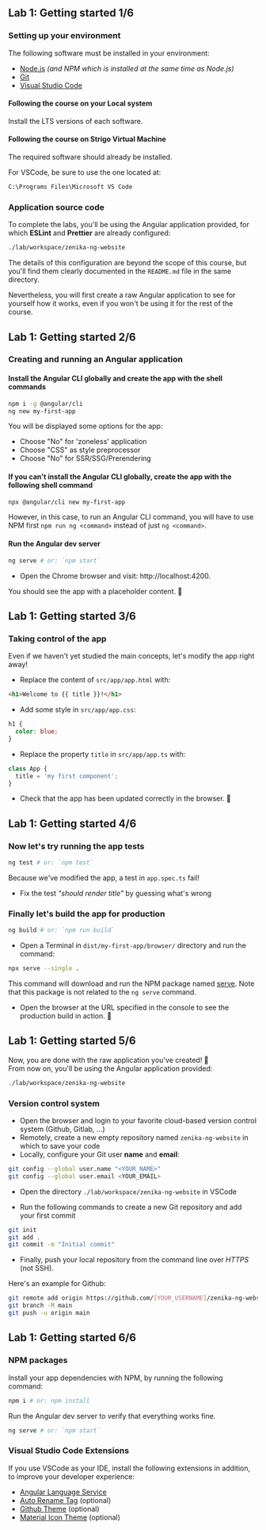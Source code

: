 ## Lab 1: Getting started 1/6
### Setting up your environment

The following software must be installed in your environment:

- [Node.js](https://nodejs.org/en/download) *(and NPM which is installed at the same time as Node.js)*
- [Git](https://git-scm.com/downloads)
- [Visual Studio Code](https://code.visualstudio.com/download)

#### Following the course on your Local system

Install the LTS versions of each software.

#### Following the course on Strigo Virtual Machine

The required software should already be installed.

For VSCode, be sure to use the one located at:

```txt
C:\Programs Files\Microsoft VS Code
```

### Application source code

To complete the labs, you'll be using the Angular application provided, for which **ESLint** and **Prettier** are already configured:

```txt
./lab/workspace/zenika-ng-website
```

The details of this configuration are beyond the scope of this course, but you'll find them clearly documented in the `README.md` file in the same directory.

Nevertheless, you will first create a raw Angular application to see for yourself how it works, even if you won't be using it for the rest of the course.



## Lab 1: Getting started 2/6
### Creating and running an Angular application

#### Install the Angular CLI globally and create the app with the shell commands

```bash
npm i -g @angular/cli
ng new my-first-app
```

You will be displayed some options for the app:
- Choose "No" for 'zoneless' application
- Choose "CSS" as style preprocessor
- Choose "No" for SSR/SSG/Prerendering

#### If you can't install the Angular CLI globally, create the app with the following shell command

```bash
npx @angular/cli new my-first-app
```

However, in this case, to run an Angular CLI command, you will have to use NPM first `npm run ng <command>` instead of just `ng <command>`.

#### Run the Angular dev server

```bash
ng serve # or: `npm start`
```

- Open the Chrome browser and visit: http://localhost:4200.

You should see the app with a placeholder content. 🚀



## Lab 1: Getting started 3/6
### Taking control of the app

Even if we haven't yet studied the main concepts, let's modify the app right away!

- Replace the content of `src/app/app.html` with:

```html
<h1>Welcome to {{ title }}!</h1>
```

- Add some style in `src/app/app.css`:

```css
h1 {
  color: blue;
}
```

- Replace the property `title` in `src/app/app.ts` with:

```ts
class App {
  title = 'my first component';
}
```

- Check that the app has been updated correctly in the browser. 🚀



## Lab 1: Getting started 4/6
### Now let's try running the app tests

```bash
ng test # or: `npm test`
```

Because we've modified the app, a test in `app.spec.ts` fail!

- Fix the test *"should render title"* by guessing what's wrong

### Finally let's build the app for production

```bash
ng build # or: `npm run build`
```

- Open a Terminal in `dist/my-first-app/browser/` directory and run the command:

```bash
npx serve --single .
```

This command will download and run the NPM package named [serve](https://www.npmjs.com/package/serve).
Note that this package is not related to the `ng serve` command.

- Open the browser at the URL specified in the console to see the production build in action. 🚀



## Lab 1: Getting started 5/6

Now, you are done with the raw application you've created! 🎉<br />
From now on, you'll be using the Angular application provided:

```txt
./lab/workspace/zenika-ng-website
```

### Version control system

- Open the browser and login to your favorite cloud-based version control system (Github, Gitlab, ...)
- Remotely, create a new empty repository named `zenika-ng-website` in which to save your code
- Locally, configure your Git user **name** and **email**:

```bash
git config --global user.name "<YOUR_NAME>"
git config --global user.email <YOUR_EMAIL>
```

- Open the directory `./lab/workspace/zenika-ng-website` in VSCode

- Run the following commands to create a new Git repository and add your first commit

```bash
git init
git add .
git commit -m "Initial commit"
```

- Finally, push your local repository from the command line over *HTTPS* (not SSH).

Here's an example for Github:

```bash
git remote add origin https://github.com/[YOUR_USERNAME]/zenika-ng-website.git
git branch -M main
git push -u origin main
```



## Lab 1: Getting started 6/6
### NPM packages

Install your app dependencies with NPM, by running the following command:

```bash
npm i # or: npm install
```

Run the Angular dev server to verify that everything works fine.

```bash
ng serve # or: `npm start`
```

### Visual Studio Code Extensions

If you use VSCode as your IDE, install the following extensions in addition, to improve your developer experience:

- [Angular Language Service](https://marketplace.visualstudio.com/items?itemName=Angular.ng-template)
- [Auto Rename Tag](https://marketplace.visualstudio.com/items?itemName=formulahendry.auto-rename-tag) (optional)
- [Github Theme](https://marketplace.visualstudio.com/items?itemName=GitHub.github-vscode-theme) (optional)
- [Material Icon Theme](https://marketplace.visualstudio.com/items?itemName=PKief.material-icon-theme) (optional)
